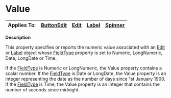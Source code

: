 




<h1 class="heading"><span class="name">Value</span></h1>

| Applies To: | [ButtonEdit](../a-z/buttonedit.md) | [Edit](../a-z/edit.md) | [Label](../a-z/label.md) | [Spinner](../a-z/spinner.md) |
| --- | --- | --- | --- | ---  |


**Description**


This property specifies or reports the numeric value associated with an [Edit](../a-z/edit.md) or [Label](../a-z/label.md) object whose [FieldType](../a-z/fieldtype.md) property is set to Numeric, LongNumeric, Date, LongDate or Time.


If the [FieldType](../a-z/fieldtype.md) is Numeric or LongNumeric, the Value property contains a scalar number. If the [FieldType](../a-z/fieldtype.md) is Date or LongDate, the Value property is an integer representing the date as the number of days since 1st January 1900. If the [FieldType](../a-z/fieldtype.md) is Time, the Value property is an integer that contains the number of seconds since midnight.



